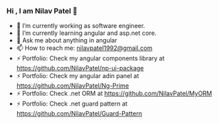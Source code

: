 ### Hi , I am Nilav Patel 👋

- 🔭 I’m currently working as software engineer.
- 🌱 I’m currently learning angular and asp.net core.
- 💬 Ask me about anything in angular
- 📫 How to reach me: nilavpatel1992@gmail.com
- ⚡ Portfolio: Check my angular components library at https://github.com/NilavPatel/np-ui-package
- ⚡ Portfolio: Check my angular adin panel at https://github.com/NilavPatel/Ng-Prime
- ⚡ Portfolio: Check .net ORM at https://github.com/NilavPatel/MyORM
- ⚡ Portfolio: Check .net guard pattern at https://github.com/NilavPatel/Guard-Pattern
